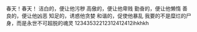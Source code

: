 
春天！春天！
洁白的，便让他污秽 高傲的，便让他卑贱
勤奋的，便让他懒惰 善良的，便让他凶恶
知足的，诱惑他贪婪 和谐的，促使他暴乱
我要的不是糜烂的尸身，而是永世不可超脱的魂灵
12343532212312412412ihkhkh
